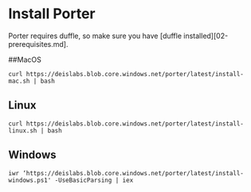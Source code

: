 # Install Porter
Porter requires duffle, so make sure you have [duffle installed][02-prerequisites.md].

##MacOS

```
curl https://deislabs.blob.core.windows.net/porter/latest/install-mac.sh | bash
```

## Linux

```
curl https://deislabs.blob.core.windows.net/porter/latest/install-linux.sh | bash
```

## Windows

```
iwr ‘https://deislabs.blob.core.windows.net/porter/latest/install-windows.ps1' -UseBasicParsing | iex
```
